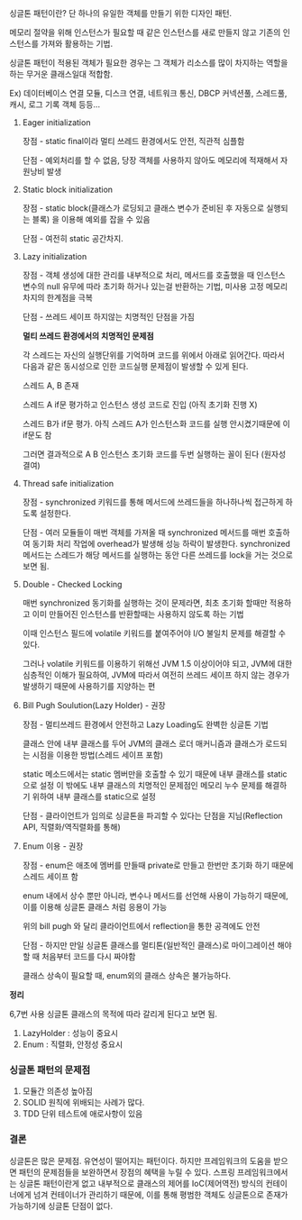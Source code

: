 싱글톤 패턴이란?
단 하나의 유일한 객체를 만들기 위한 디자인 패턴.

메모리 절약을 위해 인스턴스가 필요할 때 같은 인스턴스를 새로 만들지 않고 기존의 인스턴스를 가져와 활용하는 기법.

싱글톤 패턴이 적용된 객체가 필요한 경우는 그 객체가 리소스를 많이 차지하는 역할을 하는 무거운 클래스일대 적합함.

Ex) 데이터베이스 연결 모듈, 디스크 연결, 네트워크 통신, DBCP 커넥션풀, 스레드풀, 캐시, 로그 기록 객체 등등...

1. Eager initialization 

   장점 - static final이라 멀티 쓰레드 환경에서도 안전, 직관적 심플함

   단점 - 예외처리를 할 수 없음, 당장 객체를 사용하지 않아도 메모리에 적재해서 자원낭비 발생

2. Static block initialization 

   장점 - static block(클래스가 로딩되고 클래스 변수가 준비된 후 자동으로 실행되는 블록) 을 이용해 예외를 잡을 수 있음

   단점 - 여전히 static 공간차지.

3. Lazy initialization 

   장점 - 객체 생성에 대한 관리를 내부적으로 처리, 메서드를 호출했을 때 인스턴스 변수의 null 유무에 따라 초기화 하거나 있는걸 반환하는 기법, 미사용 고정 메모리 차지의 한계점을 극복

   단점 - 쓰레드 세이프 하지않는 치명적인 단점을 가짐

   **멀티 쓰레드 환경에서의 치명적인 문제점**

   각 스레드는 자신의 실행단위를 기억하며 코드를 위에서 아래로 읽어간다. 따라서 다음과 같은 동시성으로 인한 코드실행 문제점이 발생할 수 있게 된다.

   스레드 A, B 존재

   스레드 A if문 평가하고 인스턴스 생성 코드로 진입 (아직 초기화 진행 X)

   스레드 B가 if문 평가. 아직 스레드 A가 인스턴스화 코드를 실행 안시켰기때문에 이 if문도 참

   그러면 결과적으로 A B 인스턴스 초기화 코드를 두번 실행하는 꼴이 된다 (원자성 결여)

4. Thread safe initialization

   장점 - synchronized 키워드를 통해 메서드에 쓰레드들을 하나하나씩 접근하게 하도록 설정한다.

   단점 - 여러 모듈들이 매번 객체를 가져올 때 synchronized 메서드를 매번 호출하여 동기화 처리 작업에 overhead가 발생해 성능 하락이 발생한다. synchronized 메서드는 스레드가 해당 메서드를 실행하는 동안 다른 쓰레드를 lock을 거는 것으로 보면 됨.

5. Double - Checked Locking

   매번 synchronized 동기화를 실행하는 것이 문제라면, 최초 초기화 할때만 적용하고 이미 만들어진 인스턴스를 반환할때는 사용하지 않도록 하는 기법

   이때 인스턴스 필드에 volatile 키워드를 붙여주어야 I/O 불일치 문제를 해결할 수 있다.

   그러나 volatile 키워드를 이용하기 위해선 JVM 1.5 이상이어야 되고, JVM에 대한 심층적인 이해가 필요하여, JVM에 따라서 여전히 쓰레드 세이프 하지 않는 경우가 발생하기 때문에 사용하기를 지양하는 편

6. Bill Pugh Soulution(Lazy Holder) - 권장

   장점 - 멀티쓰레드 환경에서 안전하고 Lazy Loading도 완벽한 싱글톤 기법

   클래스 안에 내부 클래스를 두어 JVM의 클래스 로더 매커니즘과 클래스가 로드되는 시점을 이용한 방법(스레드 세이프 포함)

   static 메소드에서는 static 멤버만을 호출할 수 있기 때문에 내부 클래스를 static으로 설정 이 밖에도 내부 클래스의 치명적인 문제점인 메모리 누수 문제를 해결하기 위하여 내부 클래스를 static으로 설정

   단점 - 클라이언트가 임의로 싱글톤을 파괴할 수 있다는 단점을 지님(Reflection API, 직렬화/역직렬화를 통해)

7. Enum 이용 - 권장

   장점 - enum은 애초에 멤버를 만들때 private로 만들고 한번만 초기화 하기 때문에 스레드 세이프 함

   enum 내에서 상수 뿐만 아니라, 변수나 메서드를 선언해 사용이 가능하기 때문에, 이를 이용해 싱글톤 클래스 처럼 응용이 가능

   위의 bill pugh 와 달리 클라이언트에서 reflection을 통한 공격에도 안전

   단점 - 하지만 만일 싱글톤 클래스를 멀티톤(일반적인 클래스)로 마이그레이션 해야할 때 처음부터 코드를 다시 짜야함

   클래스 상속이 필요할 때, enum외의 클래스 상속은 불가능하다.

**정리**

6,7번 사용 싱글톤 클래스의 목적에 따라 갈리게 된다고 보면 됨.

1. LazyHolder : 성능이 중요시
2. Enum : 직렬화, 안정성 중요시

### 싱글톤 패턴의 문제점

1. 모듈간 의존성 높아짐
2. SOLID 원칙에 위배되는 사례가 많다.
3. TDD 단위 테스트에 애로사항이 있음

### 결론

싱글톤은 많은 문제점. 유연성이 떨어지는 패턴이다. 하지만 프레임워크의 도움을 받으면 패턴의 문제점들을 보완하면서 장점의 혜택을 누릴 수 있다. 스프링 프레임워크에서는 싱글톤 패턴이란게 없고 내부적으로 클래스의 제어를 IoC(제어역전) 방식의 컨테이너에게 넘겨 컨테이너가 관리하기 때문에, 이를 통해 평범한 객체도 싱글톤으로 존재가 가능하기에 싱글톤 단점이 없다.
